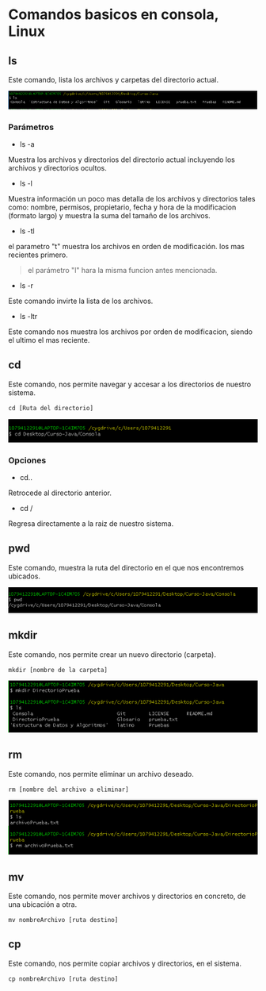 # Comandos basicos en consola, Linux

##  **ls** ##

Este comando, lista los archivos y carpetas del directorio actual.

![comando ls](ImagenesLinux/comando-ls.PNG)

### **Parámetros** ###

* ls -a

Muestra los archivos y directorios  del directorio actual incluyendo los archivos y directorios ocultos.

* ls -l

Muestra información un poco mas detalla de los archivos y directorios tales como: nombre, permisos, propietario, fecha y hora de la  modificacion (formato largo) y muestra la suma del tamaño de los archivos.

* ls -tl

el parametro "t" muestra los archivos en orden de modificación. los mas recientes primero.

> el parámetro "l" hara la misma funcion antes mencionada.

* ls -r

Este comando invirte la lista de los archivos.

* ls -ltr

Este comando nos muestra los archivos por orden de modificacion, siendo el ultimo el mas reciente.


##  **cd** ##

Este comando, nos permite navegar y accesar a los directorios de nuestro sistema.

```Shell
cd [Ruta del directorio]
```

![comando cd](ImagenesLinux/comando-cd.PNG)

### **Opciones** ###

* cd..

Retrocede al directorio anterior.

* cd /

Regresa directamente a la raiz de nuestro sistema.

##  **pwd** ##

Este comando, muestra la ruta del directorio en el que nos encontremos ubicados.


![comando pwd](ImagenesLinux/comando-pwd.PNG)

##  **mkdir** ##

Este comando, nos permite crear un nuevo directorio (carpeta).

```Shell
mkdir [nombre de la carpeta]
```
![comando mkdir](ImagenesLinux/comando-mkdir.PNG)

##  **rm** ##

Este comando, nos permite eliminar un archivo deseado.

```Shell
rm [nombre del archivo a eliminar]
```

![comando rm](ImagenesLinux/comando-rm.PNG)

##  **mv** ##

Este comando, nos permite mover archivos y directorios en concreto, de una ubicación a otra.

```Shell
mv nombreArchivo [ruta destino]
```

##  **cp** ##

Este comando, nos permite copiar archivos y directorios, en el sistema.

```Shell
cp nombreArchivo [ruta destino]
```
